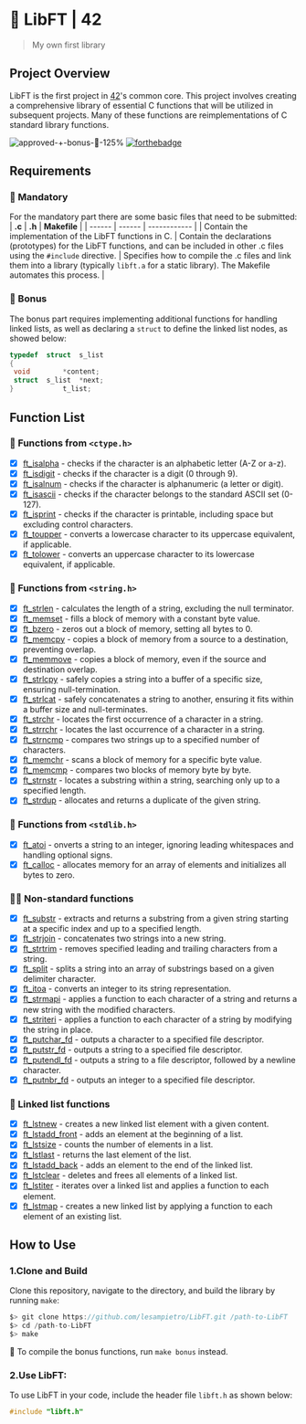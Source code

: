    # 📖 LibFT | 42
   > My own first library
   ## Project Overview
   LibFT is the first project in [42](https://www.42sp.org.br/)'s common core. 
   This project involves creating a comprehensive library of essential C functions that will be utilized in subsequent projects. Many of these functions are reimplementations of C standard library functions.
   
   ![approved-+-bonus-🌟-125%](https://github.com/user-attachments/assets/116f663f-0800-4cee-99fb-02a00401b655)
   [![forthebadge](https://forthebadge.com/images/badges/made-with-c.svg)](https://forthebadge.com)
   
   ##  Requirements
   ### 📓 Mandatory  
   For the mandatory part there are some basic files that need to be submitted:
   | **.c** | **.h** | **Makefile** |
   | ------ | ------ | ------------ |
   | Contain the implementation of the LibFT functions in C. | Contain the declarations (prototypes) for the LibFT functions, and can be included in other .c files using the `#include` directive. | Specifies how to compile the .c files and link them into a library (typically `libft.a` for a static library). The Makefile automates this process. | 
   
   ### 🌟 Bonus
   The bonus part requires implementing additional functions for handling linked lists, as well as declaring a `struct` to define the linked list nodes, as showed below:

   ```c
   typedef	struct	s_list
   {
	void		*content;
	struct	s_list	*next;
   }			t_list;
  ```

## Function List
### 📓 Functions from `<ctype.h>`
 - [x] [ft_isalpha](https://github.com/lesampietro/LibFT/blob/master/ft_isalpha.c) - checks if the character is an alphabetic letter (A-Z or a-z).
 - [x] [ft_isdigit](https://github.com/lesampietro/LibFT/blob/master/ft_isdigit.c) - checks if the character is a digit (0 through 9).
 - [x] [ft_isalnum](https://github.com/lesampietro/LibFT/blob/master/ft_isalnum.c) - checks if the character is alphanumeric (a letter or digit).
 - [x] [ft_isascii](https://github.com/lesampietro/LibFT/blob/master/ft_isascii.c) - checks if the character belongs to the standard ASCII set (0-127).
 - [x] [ft_isprint](https://github.com/lesampietro/LibFT/blob/master/ft_isprint.c) - checks if the character is printable, including space but excluding control characters.
 - [x] [ft_toupper](https://github.com/lesampietro/LibFT/blob/master/ft_toupper.c) - converts a lowercase character to its uppercase equivalent, if applicable.
 - [x] [ft_tolower](https://github.com/lesampietro/LibFT/blob/master/ft_tolower.c) - converts an uppercase character to its lowercase equivalent, if applicable.
### 📓 Functions from `<string.h>`
 - [x] [ft_strlen](https://github.com/lesampietro/LibFT/blob/master/ft_strlen.c) - calculates the length of a string, excluding the null terminator.
 - [x] [ft_memset](https://github.com/lesampietro/LibFT/blob/master/ft_memset.c) - fills a block of memory with a constant byte value.
 - [x] [ft_bzero](https://github.com/lesampietro/LibFT/blob/master/ft_bzero.c) - zeros out a block of memory, setting all bytes to 0.
 - [x] [ft_memcpy](https://github.com/lesampietro/LibFT/blob/master/ft_memcpy.c) - copies a block of memory from a source to a destination, preventing overlap.
 - [x] [ft_memmove](https://github.com/lesampietro/LibFT/blob/master/ft_memmove.c) - copies a block of memory, even if the source and destination overlap.
 - [x] [ft_strlcpy](https://github.com/lesampietro/LibFT/blob/master/ft_strlcpy.c) - safely copies a string into a buffer of a specific size, ensuring null-termination.
 - [x] [ft_strlcat](https://github.com/lesampietro/LibFT/blob/master/ft_strlcat.c) - safely concatenates a string to another, ensuring it fits within a buffer size and null-terminates.
 - [x] [ft_strchr](https://github.com/lesampietro/LibFT/blob/master/ft_strchr.c) - locates the first occurrence of a character in a string.
 - [x] [ft_strrchr](https://github.com/lesampietro/LibFT/blob/master/ft_strrchr.c) - locates the last occurrence of a character in a string.
 - [x] [ft_strncmp](https://github.com/lesampietro/LibFT/blob/master/ft_strncmp.c) - compares two strings up to a specified number of characters.
 - [x] [ft_memchr](https://github.com/lesampietro/LibFT/blob/master/ft_memchr.c) - scans a block of memory for a specific byte value.
 - [x] [ft_memcmp](https://github.com/lesampietro/LibFT/blob/master/ft_memcmp.c) - compares two blocks of memory byte by byte.
 - [x] [ft_strnstr](https://github.com/lesampietro/LibFT/blob/master/ft_strnstr.c) - locates a substring within a string, searching only up to a specified length.
 - [x] [ft_strdup](https://github.com/lesampietro/LibFT/blob/master/ft_strdup.c) - allocates and returns a duplicate of the given string.
### 📓 Functions from `<stdlib.h>`
 - [x] [ft_atoi](https://github.com/lesampietro/LibFT/blob/master/ft_atoi.c) - onverts a string to an integer, ignoring leading whitespaces and handling optional signs.
 - [x] [ft_calloc](https://github.com/lesampietro/LibFT/blob/master/ft_calloc.c) - allocates memory for an array of elements and initializes all bytes to zero.
### ✍🏻 Non-standard functions
 - [x] [ft_substr](https://github.com/lesampietro/LibFT/blob/master/ft_substr.c) - extracts and returns a substring from a given string starting at a specific index and up to a specified length.
 - [x] [ft_strjoin](https://github.com/lesampietro/LibFT/blob/master/ft_strjoin.c) - concatenates two strings into a new string.
 - [x] [ft_strtrim](https://github.com/lesampietro/LibFT/blob/master/ft_strtrinm.c) - removes specified leading and trailing characters from a string.
 - [x] [ft_split](https://github.com/lesampietro/LibFT/blob/master/ft_split.c) - splits a string into an array of substrings based on a given delimiter character.
 - [x] [ft_itoa](https://github.com/lesampietro/LibFT/blob/master/ft_itoa.c) - converts an integer to its string representation.
 - [x] [ft_strmapi](https://github.com/lesampietro/LibFT/blob/master/ft_strmapi.c) - applies a function to each character of a string and returns a new string with the modified characters.
 - [x] [ft_striteri](https://github.com/lesampietro/LibFT/blob/master/ft_striteri.c) - applies a function to each character of a string by modifying the string in place.
 - [x] [ft_putchar_fd](https://github.com/lesampietro/LibFT/blob/master/ft_putchar_fd.c) - outputs a character to a specified file descriptor.
 - [x] [ft_putstr_fd](https://github.com/lesampietro/LibFT/blob/master/ft_putstr_fd.c) - outputs a string to a specified file descriptor.
 - [x] [ft_putendl_fd](https://github.com/lesampietro/LibFT/blob/master/ft_putendl_fd.c) - outputs a string to a file descriptor, followed by a newline character.
 - [x] [ft_putnbr_fd](https://github.com/lesampietro/LibFT/blob/master/ft_putnbr_fd.c) - outputs an integer to a specified file descriptor.
### 🌟 Linked list functions
 - [x] [ft_lstnew](https://github.com/lesampietro/LibFT/blob/master/ft_lstnew.c) - creates a new linked list element with a given content.
 - [x] [ft_lstadd_front](https://github.com/lesampietro/LibFT/blob/master/ft_lstadd_front.c) - adds an element at the beginning of a list.
 - [x] [ft_lstsize](https://github.com/lesampietro/LibFT/blob/master/ft_lstsize.c) - counts the number of elements in a list.
 - [x] [ft_lstlast](https://github.com/lesampietro/LibFT/blob/master/ft_lstlast.c) - returns the last element of the list.
 - [x] [ft_lstadd_back](https://github.com/lesampietro/LibFT/blob/master/ft_lstadd_back.c) - adds an element to the end of the linked list.
 - [x] [ft_lstclear](https://github.com/lesampietro/LibFT/blob/master/ft_lstclear.c) - deletes and frees all elements of a linked list.
 - [x] [ft_lstiter](https://github.com/lesampietro/LibFT/blob/master/ft_lstiter.c) - iterates over a linked list and applies a function to each element.
 - [x] [ft_lstmap](https://github.com/lesampietro/LibFT/blob/master/ft_lstmap.c) - creates a new linked list by applying a function to each element of an existing list.

## How to Use
### 1.Clone and Build
Clone this repository, navigate to the directory, and build the library by running `make`:
```c
$> git clone https://github.com/lesampietro/LibFT.git /path-to-LibFT
$> cd /path-to-LibFT
$> make
```
🌟 To compile the bonus functions, run `make bonus` instead.

### 2.Use LibFT:
To use LibFT in your code, include the header file `libft.h` as shown below:
```c
#include "libft.h"
```



